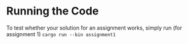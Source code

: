 # Running the Code
To test whether your solution for an assignment works, simply run (for assignment 1) `cargo run --bin assignment1`
<!-- if not ok, might need cargo build --bin or cargo build --bin <modulename-no-extension> first -->